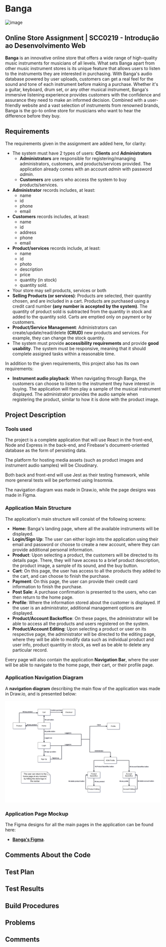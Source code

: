 # Banga

![image](https://user-images.githubusercontent.com/50814044/233726565-3e48d051-49b7-4b01-b791-6bd699f89c5d.png)

## Online Store Assignment | SCC0219 - Introdução ao Desenvolvimento Web

**Banga** is an innovative online store that offers a wide range of high-quality music instruments for musicians of all levels. What sets Banga apart from other music instrument stores is its unique feature that allows users to listen to the instruments they are interested in purchasing. With Banga's audio database powered by user uploads, customers can get a real feel for the sound and tone of each instrument before making a purchase. Whether it's a guitar, keyboard, drum set, or any other musical instrument, Banga's immersive listening experience provides customers with the confidence and assurance they need to make an informed decision. Combined with a user-friendly website and a vast selection of instruments from renowned brands, Banga is the go-to online store for musicians who want to hear the difference before they buy.

## Requirements

The requirements given in the assignment are added here, for clarity:

- The system must have 2 types of users: **Clients** and **Administrators**
  - **Administrators** are responsible for registering/managing administrators, customers, and products/services provided. The application already comes with an account _admin_ with password _admin_.
  - **Customers** are users who access the system to buy products/services.
- **Administrator** records includes, at least:
  - name
  - id
  - phone
  - email
- **Customers** records includes, at least:
  - name
  - id
  - address
  - phone
  - email
- **Product/services** records include, at least:
  - name
  - id
  - photo
  - description
  - price
  - quantity (in stock)
  - quantity sold.
- Your store may sell products, services or both
- **Selling Products (or services)**: Products are selected, their quantity chosen, and are included in a cart. Products are purchased using a credit card number **(any number is accepted by the system)**. The quantity of product sold is subtracted from the quantity in stock and added to the quantity sold. Carts are emptied only on payment or by customers.
- **Product/Service Management**: Administrators can create/update/read/delete **(CRUD)** new products and services. For example, they can change the stock quantity.
- The system must provide **accessibility requirements** and provide **good usability**. The system must be responsive, meaning that it should complete assigned tasks within a reasonable time.

In addition to the given requirements, this project also has its own requirements:

- **Instrument audio playback**: When navigating through Banga, the customers can choose to listen to the instrument they have interest in buying. The application will then play a sample of the musical instrument displayed. The administrator provides the audio sample when registering the product, similar to how it is done with the product image.

## Project Description

### Tools used

The project is a complete application that will use React in the front-end, Node and Express in the back-end, and Firebase's document-oriented database as the form of persisting data.

The platform for hosting media assets (such as product images and instrument audio samples) will be Cloudinary.

Both back and front-end will use Jest as their testing framework, while more general tests will be performed using Insomnia.

The navigation diagram was made in Draw.io, while the page designs was made in Figma.

### Application Main Structure

The application's main structure will consist of the following screens:

- **Home:** Banga's landing page, where all the available instruments will be displayed.
- **Login/Sign Up**: The user can either login into the application using their email and password or choose to create a new account, where they can provide additional personal information.
- **Product**: Upon selecting a product, the customers will be directed to its details page. There, they will have access to a brief product description, the product image, a sample of its sound, and the buy button.
- **Cart**: On this page, the user has access to all the products they added to the cart, and can choose to finish the purchase.
- **Payment**: On this page, the user can provide their credit card information to finish the purchase.
- **Post Sale**: A purchase confirmation is presented to the users, who can then return to the home page.
- **Profile**: Where the information stored about the customer is displayed. If the user is an administrator, additional management options are displayed.
- **Product/Account Backoffice**: On these pages, the administrator will be able to access all the products and users registered on the system.
- **Product/Account Editing**: Upon selecting a product or user on its respective page, the administrator will be directed to the editing page, where they will be able to modify data such as individual product and user info, product quantity in stock, as well as be able to delete any particular record.

Every page will also contain the application **Navigation Bar**, where the user will be able to navigate to the home page, their cart, or their profile page.

### Application Navigation Diagram

A **navigation diagram** describing the main flow of the application was made in Draw.io, and is presented below:

![image](planning-artifacts/Banga%20-%20Navigation%20Diagram.png)

### Application Page Mockup

The Figma designs for all the main pages in the application can be found here:

- [**Banga's Figma**](https://www.figma.com/file/JF5Lv0DbSIgUlF9dmYGbQT/webproject?node-id=0%3A1&t=Ae8mqRndqE50Jtt1-1).

## Comments About the Code

## Test Plan

## Test Results

## Build Procedures

## Problems

## Comments
